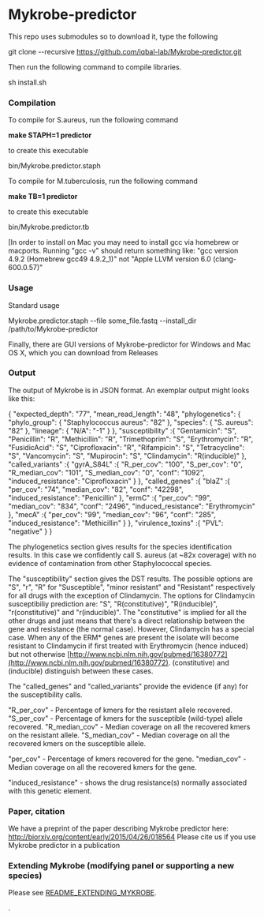 Mykrobe-predictor
=================

This repo uses submodules so to download it, type the following

git clone --recursive https://github.com/iqbal-lab/Mykrobe-predictor.git

Then run the following command to compile libraries. 

sh install.sh 

### Compilation ###

To compile for S.aureus, run the following command 

**make STAPH=1 predictor**

to create this executable 

bin/Mykrobe.predictor.staph

To compile for M.tuberculosis, run the following command 

**make TB=1 predictor**

to create this executable 

bin/Mykrobe.predictor.tb


[In order to install on Mac you may need to install gcc via homebrew or macports. Running  "gcc -v" 
should return something like:
"gcc version 4.9.2 (Homebrew gcc49 4.9.2_1)"
not 
"Apple LLVM version 6.0 (clang-600.0.57)"

### Usage ###

Standard usage

Mykrobe.predictor.staph --file some_file.fastq --install_dir /path/to/Mykrobe-predictor

Finally, there are GUI versions of Mykrobe-predictor for Windows and Mac OS X, which you can download from Releases

### Output ### 

The output of Mykrobe is in JSON format. An exemplar output might looks like this:

{
	"expected_depth": "77",
	"mean_read_length": "48",
	"phylogenetics": {
		"phylo_group": {
			"Staphylococcus aureus": "82"
		},
		"species": {
			"S. aureus": "82"
		},
		"lineage": {
			"N/A": "-1"
		}
	},
	"susceptibility" :{
		"Gentamicin": "S",
		"Penicillin": "R",
		"Methicillin": "R",
		"Trimethoprim": "S",
		"Erythromycin": "R",
		"FusidicAcid": "S",
		"Ciprofloxacin": "R",
		"Rifampicin": "S",
		"Tetracycline": "S",
		"Vancomycin": "S",
		"Mupirocin": "S",
		"Clindamycin": "R(inducible)"
	},
	"called_variants" :{
		"gyrA_S84L" :{
			"R_per_cov": "100",
			"S_per_cov": "0",
			"R_median_cov": "101",
			"S_median_cov": "0",
			"conf": "1092",
		"induced_resistance": "Ciprofloxacin"
		}
	},
	"called_genes" :{
		"blaZ" :{
			"per_cov": "74",
			"median_cov": "82",
			"conf": "42298",
		"induced_resistance": "Penicillin"
		},
		"ermC" :{
			"per_cov": "99",
			"median_cov": "834",
			"conf": "2496",
		"induced_resistance": "Erythromycin"
		},
		"mecA" :{
			"per_cov": "99",
			"median_cov": "96",
			"conf": "285",
		"induced_resistance": "Methicillin"
		}
	},
	"virulence_toxins" :{
		"PVL": "negative"
	}
}

The phylogenetics section gives results for the species identification results. In this case we confidently call S. aureus (at ~82x coverage) with no evidence of contamination from other Staphylococcal species. 

The "susceptibility" section gives the DST results. The possible options are "S", "r", "R" for "Susceptible", "minor resistant" and "Resistant" respectively for all drugs with the exception of Clindamycin. The options for Clindamycin susceptibiliy prediction are: "S", "R(constitutive)", "R(inducible)", "r(constitutive)" and "r(inducible)". The "constitutive" is implied for all the other drugs and just means that there's a direct relationship between the gene and resistance (the normal case). However, Clindamycin has a special case. When any of the ERM* genes are present the isolate will become resistant to Clindamycin if first treated with Erythromycin (hence induced) but not otherwise [http://www.ncbi.nlm.nih.gov/pubmed/16380772](http://www.ncbi.nlm.nih.gov/pubmed/16380772). (constitutive) and (inducible) distinguish between these cases. 

The "called_genes" and "called_variants" provide the evidence (if any) for the susceptibility calls. 

"R_per_cov" - Percentage of kmers for the resistant allele recovered. 
"S_per_cov" - Percentage of kmers for the susceptible (wild-type) allele recovered. 
"R_median_cov" - Median coverage on all the recovered kmers on the resistant allele. 
"S_median_cov" - Median coverage on all the recovered kmers on the susceptible allele. 

"per_cov" - Percentage of kmers recovered for the gene. 
"median_cov" - Median coverage on all the recovered kmers for the gene. 

"induced_resistance" - shows the drug resistance(s) normally associated with this genetic element. 

### Paper, citation ###
We have a preprint of the paper describing Mykrobe predictor here:
http://biorxiv.org/content/early/2015/04/26/018564
Please cite us if you use Mykrobe predictor in a publication

### Extending Mykrobe (modifying panel or supporting a new species) ### 
Please see [README_EXTENDING_MYKROBE](https://github.com/iqbal-lab/Mykrobe-predictor/blob/extending/README_EXTENDING_MYKROBE.md).





.
